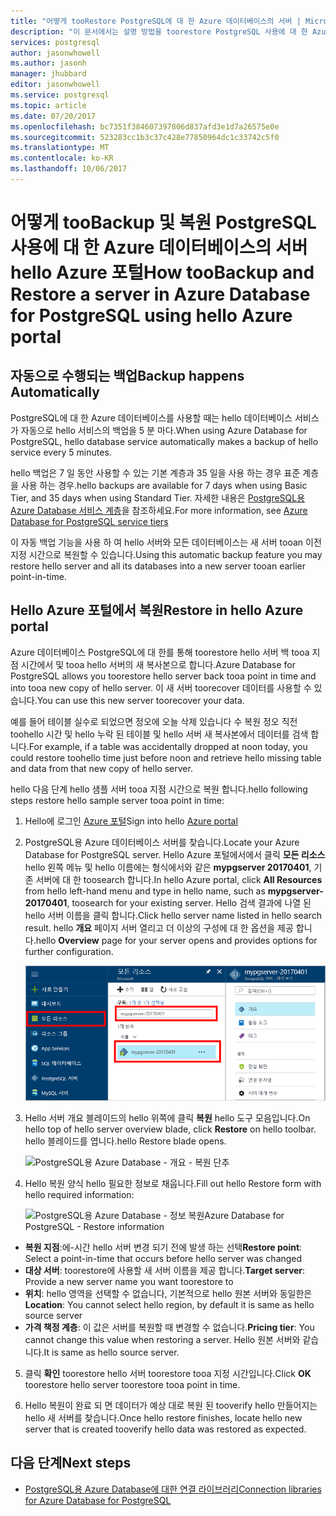 ```yaml
---
title: "어떻게 tooRestore PostgreSQL에 대 한 Azure 데이터베이스의 서버 | Microsoft Docs"
description: "이 문서에서는 설명 방법을 toorestore PostgreSQL 사용에 대 한 Azure 데이터베이스의 서버 hello Azure 포털입니다."
services: postgresql
author: jasonwhowell
ms.author: jasonh
manager: jhubbard
editor: jasonwhowell
ms.service: postgresql
ms.topic: article
ms.date: 07/20/2017
ms.openlocfilehash: bc7351f384607397806d837afd3e1d7a26575e0e
ms.sourcegitcommit: 523283cc1b3c37c428e77850964dc1c33742c5f0
ms.translationtype: MT
ms.contentlocale: ko-KR
ms.lasthandoff: 10/06/2017
---
```

# <a name="how-toobackup-and-restore-a-server-in-azure-database-for-postgresql-using-hello-azure-portal"></a><span data-ttu-id="29123-103">어떻게 tooBackup 및 복원 PostgreSQL 사용에 대 한 Azure 데이터베이스의 서버 hello Azure 포털</span><span class="sxs-lookup"><span data-stu-id="29123-103">How tooBackup and Restore a server in Azure Database for PostgreSQL using hello Azure portal</span></span>

## <a name="backup-happens-automatically"></a><span data-ttu-id="29123-104">자동으로 수행되는 백업</span><span class="sxs-lookup"><span data-stu-id="29123-104">Backup happens Automatically</span></span>
<span data-ttu-id="29123-105">PostgreSQL에 대 한 Azure 데이터베이스를 사용할 때는 hello 데이터베이스 서비스가 자동으로 hello 서비스의 백업을 5 분 마다.</span><span class="sxs-lookup"><span data-stu-id="29123-105">When using Azure Database for PostgreSQL, hello database service automatically makes a backup of hello service every 5 minutes.</span></span> 

<span data-ttu-id="29123-106">hello 백업은 7 일 동안 사용할 수 있는 기본 계층과 35 일을 사용 하는 경우 표준 계층을 사용 하는 경우.</span><span class="sxs-lookup"><span data-stu-id="29123-106">hello backups are available for 7 days when using Basic Tier, and 35 days when using Standard Tier.</span></span> <span data-ttu-id="29123-107">자세한 내용은 [PostgreSQL용 Azure Database 서비스 계층](concepts-service-tiers.md)을 참조하세요.</span><span class="sxs-lookup"><span data-stu-id="29123-107">For more information, see [Azure Database for PostgreSQL service tiers](concepts-service-tiers.md)</span></span>

<span data-ttu-id="29123-108">이 자동 백업 기능을 사용 하 여 hello 서버와 모든 데이터베이스는 새 서버 tooan 이전 지정 시간으로 복원할 수 있습니다.</span><span class="sxs-lookup"><span data-stu-id="29123-108">Using this automatic backup feature you may restore hello server and all its databases into a new server tooan earlier point-in-time.</span></span>

## <a name="restore-in-hello-azure-portal"></a><span data-ttu-id="29123-109">Hello Azure 포털에서 복원</span><span class="sxs-lookup"><span data-stu-id="29123-109">Restore in hello Azure portal</span></span>
<span data-ttu-id="29123-110">Azure 데이터베이스 PostgreSQL에 대 한를 통해 toorestore hello 서버 백 tooa 지점 시간에서 및 tooa hello 서버의 새 복사본으로 합니다.</span><span class="sxs-lookup"><span data-stu-id="29123-110">Azure Database for PostgreSQL allows you toorestore hello server back tooa point in time and into tooa new copy of hello server.</span></span> <span data-ttu-id="29123-111">이 새 서버 toorecover 데이터를 사용할 수 있습니다.</span><span class="sxs-lookup"><span data-stu-id="29123-111">You can use this new server toorecover your data.</span></span> 

<span data-ttu-id="29123-112">예를 들어 테이블 실수로 되었으면 정오에 오늘 삭제 있습니다 수 복원 정오 직전 toohello 시간 및 hello 누락 된 테이블 및 hello 서버 새 복사본에서 데이터를 검색 합니다.</span><span class="sxs-lookup"><span data-stu-id="29123-112">For example, if a table was accidentally dropped at noon today, you could restore toohello time just before noon and retrieve hello missing table and data from that new copy of hello server.</span></span>

<span data-ttu-id="29123-113">hello 다음 단계 hello 샘플 서버 tooa 지점 시간으로 복원 합니다.</span><span class="sxs-lookup"><span data-stu-id="29123-113">hello following steps restore hello sample server tooa point in time:</span></span>
1. <span data-ttu-id="29123-114">Hello에 로그인 [Azure 포털](https://portal.azure.com/)</span><span class="sxs-lookup"><span data-stu-id="29123-114">Sign into hello [Azure portal](https://portal.azure.com/)</span></span>
2. <span data-ttu-id="29123-115">PostgreSQL용 Azure 데이터베이스 서버를 찾습니다.</span><span class="sxs-lookup"><span data-stu-id="29123-115">Locate your Azure Database for PostgreSQL server.</span></span> <span data-ttu-id="29123-116">Hello Azure 포털에서에서 클릭 **모든 리소스** hello 왼쪽 메뉴 및 hello 이름에는 형식에서와 같은 **mypgserver 20170401**, 기존 서버에 대 한 toosearch 합니다.</span><span class="sxs-lookup"><span data-stu-id="29123-116">In hello Azure portal, click **All Resources** from hello left-hand menu and type in hello name, such as **mypgserver-20170401**, toosearch for your existing server.</span></span> <span data-ttu-id="29123-117">Hello 검색 결과에 나열 된 hello 서버 이름을 클릭 합니다.</span><span class="sxs-lookup"><span data-stu-id="29123-117">Click hello server name listed in hello search result.</span></span> <span data-ttu-id="29123-118">hello **개요** 페이지 서버 열리고 더 이상의 구성에 대 한 옵션을 제공 합니다.</span><span class="sxs-lookup"><span data-stu-id="29123-118">hello **Overview** page for your server opens and provides options for further configuration.</span></span>

   ![Azure 포털-toolocate 서버 검색](media/postgresql-howto-restore-server-portal/1-locate.png)

3. <span data-ttu-id="29123-120">Hello 서버 개요 블레이드의 hello 위쪽에 클릭 **복원** hello 도구 모음입니다.</span><span class="sxs-lookup"><span data-stu-id="29123-120">On hello top of hello server overview blade, click **Restore** on hello toolbar.</span></span> <span data-ttu-id="29123-121">hello 블레이드를 엽니다.</span><span class="sxs-lookup"><span data-stu-id="29123-121">hello Restore blade opens.</span></span>

   ![PostgreSQL용 Azure Database - 개요 - 복원 단추](./media/postgresql-howto-restore-server-portal/2_server.png)

4. <span data-ttu-id="29123-123">Hello 복원 양식 hello 필요한 정보로 채웁니다.</span><span class="sxs-lookup"><span data-stu-id="29123-123">Fill out hello Restore form with hello required information:</span></span>

   ![<span data-ttu-id="29123-124">PostgreSQL용 Azure Database - 정보 복원</span><span class="sxs-lookup"><span data-stu-id="29123-124">Azure Database for PostgreSQL - Restore information</span></span> ](./media/postgresql-howto-restore-server-portal/3_restore.png)
  - <span data-ttu-id="29123-125">**복원 지점**:에-시간 hello 서버 변경 되기 전에 발생 하는 선택</span><span class="sxs-lookup"><span data-stu-id="29123-125">**Restore point**: Select a point-in-time that occurs before hello server was changed</span></span>
  - <span data-ttu-id="29123-126">**대상 서버**: toorestore에 사용할 새 서버 이름을 제공 합니다.</span><span class="sxs-lookup"><span data-stu-id="29123-126">**Target server**: Provide a new server name you want toorestore to</span></span>
  - <span data-ttu-id="29123-127">**위치**: hello 영역을 선택할 수 없습니다, 기본적으로 hello 원본 서버와 동일한은</span><span class="sxs-lookup"><span data-stu-id="29123-127">**Location**: You cannot select hello region, by default it is same as hello source server</span></span>
  - <span data-ttu-id="29123-128">**가격 책정 계층**: 이 값은 서버를 복원할 때 변경할 수 없습니다.</span><span class="sxs-lookup"><span data-stu-id="29123-128">**Pricing tier**: You cannot change this value when restoring a server.</span></span> <span data-ttu-id="29123-129">Hello 원본 서버와 같습니다.</span><span class="sxs-lookup"><span data-stu-id="29123-129">It is same as hello source server.</span></span> 

5. <span data-ttu-id="29123-130">클릭 **확인** toorestore hello 서버 toorestore tooa 지정 시간입니다.</span><span class="sxs-lookup"><span data-stu-id="29123-130">Click **OK** toorestore hello server toorestore tooa point in time.</span></span> 

6. <span data-ttu-id="29123-131">Hello 복원이 완료 되 면 데이터가 예상 대로 복원 된 tooverify hello 만들어지는 hello 새 서버를 찾습니다.</span><span class="sxs-lookup"><span data-stu-id="29123-131">Once hello restore finishes, locate hello new server that is created tooverify hello data was restored as expected.</span></span>

## <a name="next-steps"></a><span data-ttu-id="29123-132">다음 단계</span><span class="sxs-lookup"><span data-stu-id="29123-132">Next steps</span></span>
- [<span data-ttu-id="29123-133">PostgreSQL용 Azure Database에 대한 연결 라이브러리</span><span class="sxs-lookup"><span data-stu-id="29123-133">Connection libraries for Azure Database for PostgreSQL</span></span>](concepts-connection-libraries.md)
